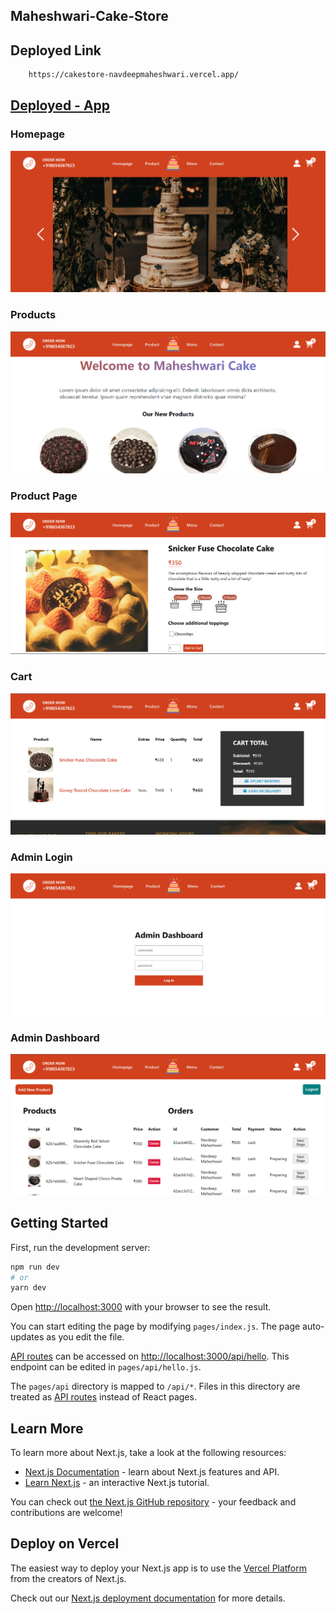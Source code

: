 ## Maheshwari-Cake-Store

## Deployed Link

```bash
    https://cakestore-navdeepmaheshwari.vercel.app/
```

## [Deployed - App](https://cakestore-navdeepmaheshwari.vercel.app/)

### Homepage
<p align="center">
<img src="./img/home.png"/>
</p>

### Products
<p align="center">
<img src="./img/products.png"/>
</p>

### Product Page
<p align="center">
<img src="./img/product.png"/>
</p>

### Cart
<p align="center">
<img src="./img/cart.png"/>
</p>

### Admin Login
<p align="center">
<img src="./img/login.png"/>
</p>

### Admin Dashboard
<p align="center">
<img src="./img/dashboard.png"/>
</p>

## Getting Started

First, run the development server:

```bash
npm run dev
# or
yarn dev
```

Open [http://localhost:3000](http://localhost:3000) with your browser to see the result.

You can start editing the page by modifying `pages/index.js`. The page auto-updates as you edit the file.

[API routes](https://nextjs.org/docs/api-routes/introduction) can be accessed on [http://localhost:3000/api/hello](http://localhost:3000/api/hello). This endpoint can be edited in `pages/api/hello.js`.

The `pages/api` directory is mapped to `/api/*`. Files in this directory are treated as [API routes](https://nextjs.org/docs/api-routes/introduction) instead of React pages.

## Learn More

To learn more about Next.js, take a look at the following resources:

- [Next.js Documentation](https://nextjs.org/docs) - learn about Next.js features and API.
- [Learn Next.js](https://nextjs.org/learn) - an interactive Next.js tutorial.

You can check out [the Next.js GitHub repository](https://github.com/vercel/next.js/) - your feedback and contributions are welcome!

## Deploy on Vercel

The easiest way to deploy your Next.js app is to use the [Vercel Platform](https://vercel.com/new?utm_medium=default-template&filter=next.js&utm_source=create-next-app&utm_campaign=create-next-app-readme) from the creators of Next.js.

Check out our [Next.js deployment documentation](https://nextjs.org/docs/deployment) for more details.
